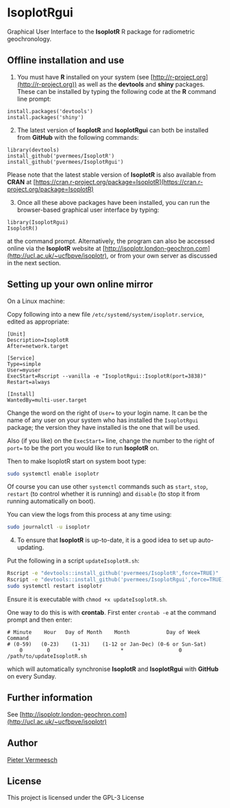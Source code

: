 # IsoplotRgui

Graphical User Interface to the **IsoplotR** R package for radiometric
geochronology.

## Offline installation and use

1. You must have **R** installed on your system (see [http://r-project.org](http://r-project.org)) as well as the **devtools** and **shiny** packages. These can be installed by typing the following code at the **R** command line prompt:


```
install.packages('devtools')
install.packages('shiny')
```

2. The latest version of **IsoplotR** and **IsoplotRgui** can both be installed from **GitHub** with the following commands:

```
library(devtools)
install_github('pvermees/IsoplotR')
install_github('pvermees/IsoplotRgui')
```

Please note that the latest stable version of **IsoplotR** is also available from **CRAN** at [https://cran.r-project.org/package=IsoplotR](https://cran.r-project.org/package=IsoplotR)

3. Once all these above packages have been installed, you can run the browser-based graphical user interface by typing:


```
library(IsoplotRgui)
IsoplotR()
```

at the command prompt. Alternatively, the program can also be accessed online via the **IsoplotR** website at [http://isoplotr.london-geochron.com](http://ucl.ac.uk/~ucfbpve/isoplotr), or from your own server as discussed in the next section.

## Setting up your own online mirror

On a Linux machine:

Copy following into a new file `/etc/systemd/system/isoplotr.service`, edited
as appropriate:

```
[Unit]
Description=IsoplotR
After=network.target

[Service]
Type=simple
User=myuser
ExecStart=Rscript --vanilla -e "IsoplotRgui::IsoplotR(port=3838)"
Restart=always

[Install]
WantedBy=multi-user.target
```

Change the word on the right of `User=` to your login name. It can be
the name of any user on your system who has installed the `IsoplotRgui`
package; the version they have installed is the one that will be used.

Also (if you like) on the `ExecStart=` line, change the number to the
right of `port=` to be the port you would like to run **IsoplotR** on.

Then to make IsoplotR start on system boot type:

```sh
sudo systemctl enable isoplotr
```

Of course you can use other `systemctl` commands such as `start`, `stop`,
`restart` (to control whether it is running) and `disable` (to stop it from
running automatically on boot).

You can view the logs from this process at any time using:

```sh
sudo journalctl -u isoplotr
```

4. To ensure that **IsoplotR** is up-to-date, it is a good idea to set up auto-updating.

Put the following in a script `updateIsoplotR.sh`:

```sh
Rscript -e "devtools::install_github('pvermees/IsoplotR',force=TRUE)"
Rscript -e "devtools::install_github('pvermees/IsoplotRgui',force=TRUE)"
sudo systemctl restart isoplotr
```

Ensure it is executable with `chmod +x updateIsoplotR.sh`.

One way to do this is with **crontab**. First enter ``crontab -e`` at the command prompt and then enter:

```
# Minute    Hour   Day of Month    Month            Day of Week           Command
# (0-59)   (0-23)    (1-31)    (1-12 or Jan-Dec) (0-6 or Sun-Sat)
    0        0         *             *                  0        /path/to/updateIsoplotR.sh
```

which will automatically synchronise **IsoplotR** and **IsoplotRgui** with **GitHub** on every Sunday.

## Further information

See [http://isoplotr.london-geochron.com](http://ucl.ac.uk/~ucfbpve/isoplotr)

## Author

[Pieter Vermeesch](http://ucl.ac.uk/~ucfbpve)

## License

This project is licensed under the GPL-3 License
